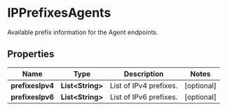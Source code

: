 

# IPPrefixesAgents

Available prefix information for the Agent endpoints.

## Properties

Name | Type | Description | Notes
------------ | ------------- | ------------- | -------------
**prefixesIpv4** | **List&lt;String&gt;** | List of IPv4 prefixes. |  [optional]
**prefixesIpv6** | **List&lt;String&gt;** | List of IPv6 prefixes. |  [optional]



